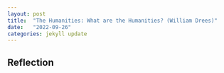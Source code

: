 ```yaml
---
layout: post
title:  "The Humanities: What are the Humanities? (William Drees)"
date:   "2022-09-26"
categories: jekyll update
---
```


## Reflection
